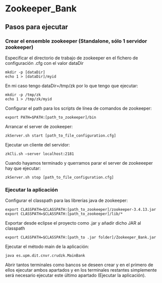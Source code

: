 # Zookeeper_Bank
## Pasos para ejecutar
### Crear el ensemble zookeeper (Standalone, sólo 1 servidor zookeeper)

Especificar el directorio de trabajo de zookeeper en el fichero de configuración .cfg con el valor dataDir
```
mkdir -p [dataDir]
echo 1 > [dataDir]/myid
```

En mi caso tengo dataDir=/tmp/zk por lo que tengo que ejecutar:
```
mkdir -p /tmp/zk
echo 1 > /tmp/zk/myid
```
Configurar el path para los scripts de línea de comandos de zookeeper:
```
export PATH=$PATH:[path_to_zookeeper]/bin
```
Arrancar el server de zookeeper:
```
zkServer.sh start [path_to_file_configuration.cfg]
```
Ejecutar un cliente del servidor:
```
zkCli.sh –server localhost:2181
```
Cuando hayamos terminado y querramos parar el server de zookeeeper hay que ejecutar: 
```
zkServer.sh stop [path_to_file_configuration.cfg]
```
### Ejecutar la aplicación
Configurar el classpath para las librerías java de zookeeper:
```
export CLASSPATH=$CLASSPATH:[path_to_zookeeper]/zookeeper-3.4.13.jar
export CLASSPATH=$CLASSPATH:[path_to_zookeeper]/lib/*
```
Exportar desde eclipse el proyecto como .jar y añadir dicho JAR al classpath
```
export CLASSPATH=$CLASSPATH:[path_to .jar folder]/Zookeeper_Bank.jar
```
Ejecutar el método main de la aplicación:
```
java es.upm.dit.cnvr.crudzk.MainBank
```
Abrir tantos terminales como bancos se deseen crear y en el primero de ellos ejecutar ambos apartados y en los terminales restantes simplemente será necesario ejecutar este último apartado (Ejecutar la aplicación).
